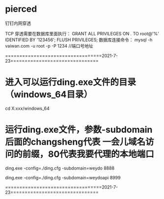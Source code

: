 # pierced
钉钉内网穿透

TCP 穿透需要在数据库里面执行：
GRANT ALL PRIVILEGES ON *.* TO root@'%' IDENTIFIED BY '123456';
FLUSH PRIVILEGES;
数据库连接命令：
mysql -h vaiwan.com -u root -p -P 1234 //端口号地址

==================================2021-7-23===============================
# 进入可以运行ding.exe文件的目录（windows_64目录）
cd X:xxx/windows_64

# 运行ding.exe文件，参数-subdomain后面的changsheng代表 一会儿域名访问的前缀，80代表我要代理的本地端口
ding.exe -config=./ding.cfg -subdomain=weydo 8888

ding.exe -config=./ding.cfg -subdomain=weydoapi 8999

==================================2021-7-23===============================
